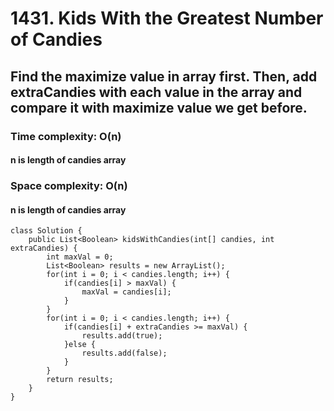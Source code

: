 # 1431. Kids With the Greatest Number of Candies
## Find the maximize value in array first. Then, add extraCandies with each value in the array and compare it with maximize value we get before.
### Time complexity: O(n)
#### n is length of candies array
### Space complexity: O(n)
#### n is length of candies array
```
class Solution {
    public List<Boolean> kidsWithCandies(int[] candies, int extraCandies) {
        int maxVal = 0;
		List<Boolean> results = new ArrayList();
		for(int i = 0; i < candies.length; i++) {
			if(candies[i] > maxVal) {
				maxVal = candies[i];
			}
		}
		for(int i = 0; i < candies.length; i++) {
			if(candies[i] + extraCandies >= maxVal) {
				results.add(true);
			}else {
				results.add(false);
			}
		}
		return results;
    }
}
```